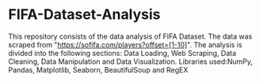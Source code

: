 # FIFA-Dataset-Analysis
This repository consists of the data analysis of FIFA Dataset. The data was scraped from "https://sofifa.com/players?offset=[1-10]". The analysis is divided into the following sections: Data Loading, Web Scraping, Data Cleaning, Data Manipulation and Data Visualization.
Libraries used:NumPy, Pandas, Matplotlib, Seaborn, BeautifulSoup and RegEX
